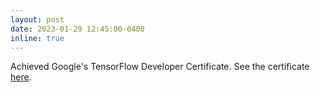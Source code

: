 ```yaml
---
layout: post
date: 2023-01-29 12:45:00-0400
inline: true
---
```


Achieved Google's TensorFlow Developer Certificate. See the certificate [here](https://www.credential.net/24a998b0-da8e-4c9e-aaf7-23cd2bfd06b3#gs.nweqc2).